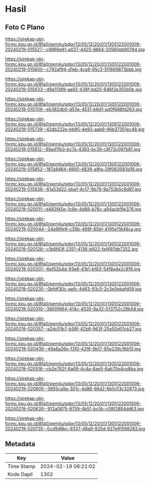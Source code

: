 # Hasil

## Foto C Plano

https://sirekap-obj-formc.kpu.go.id/8fa0/pemilu/pdpr/13/05/12/20/01/1305122001006-20240219-015527--c9866e81-a037-4425-8664-20560eb90784.jpg

https://sirekap-obj-formc.kpu.go.id/8fa0/pemilu/pdpr/13/05/12/20/01/1305122001006-20240219-015600--c792af94-d1eb-4ca9-95c3-5f1669873bbb.jpg

https://sirekap-obj-formc.kpu.go.id/8fa0/pemilu/pdpr/13/05/12/20/01/1305122001006-20240219-015633--d9a11389-aa92-438f-bd25-648f2e355b0b.jpg

https://sirekap-obj-formc.kpu.go.id/8fa0/pemilu/pdpr/13/05/12/20/01/1305122001006-20240219-015709--eb382db0-d53e-4531-b6d1-ad0f688fd263.jpg

https://sirekap-obj-formc.kpu.go.id/8fa0/pemilu/pdpr/13/05/12/20/01/1305122001006-20240219-015739--42db222e-bb95-4e93-aab9-46b37351ec48.jpg

https://sirekap-obj-formc.kpu.go.id/8fa0/pemilu/pdpr/13/05/12/20/01/1305122001006-20240219-015812--98ad11b3-bc7e-4393-bc39-c9f73c097b81.jpg

https://sirekap-obj-formc.kpu.go.id/8fa0/pemilu/pdpr/13/05/12/20/01/1305122001006-20240219-015852--187a8464-4900-4839-a8fa-29f063583d16.jpg

https://sirekap-obj-formc.kpu.go.id/8fa0/pemilu/pdpr/13/05/12/20/01/1305122001006-20240219-015938--61a53d22-bba1-4c17-9b79-8a753b5c8d97.jpg

https://sirekap-obj-formc.kpu.go.id/8fa0/pemilu/pdpr/13/05/12/20/01/1305122001006-20240219-020011--d483f45e-1c9e-4d88-b76c-a94acbf9e376.jpg

https://sirekap-obj-formc.kpu.go.id/8fa0/pemilu/pdpr/13/05/12/20/01/1305122001006-20240219-020044--24a96fe9-c39b-498f-85bf-4195e11846ca.jpg

https://sirekap-obj-formc.kpu.go.id/8fa0/pemilu/pdpr/13/05/12/20/01/1305122001006-20240219-020128--c1b6f43f-2351-4136-b922-fef497db7252.jpg

https://sirekap-obj-formc.kpu.go.id/8fa0/pemilu/pdpr/13/05/12/20/01/1305122001006-20240219-020201--6ef52b4d-93e6-41b1-bf83-54f8a4e2c916.jpg

https://sirekap-obj-formc.kpu.go.id/8fa0/pemilu/pdpr/13/05/12/20/01/1305122001006-20240219-020235--0bfdf30c-aefc-4d63-93c5-2c3e0ebafd09.jpg

https://sirekap-obj-formc.kpu.go.id/8fa0/pemilu/pdpr/13/05/12/20/01/1305122001006-20240219-020310--3800f664-414c-4535-8a32-013752c28b54.jpg

https://sirekap-obj-formc.kpu.go.id/8fa0/pemilu/pdpr/13/05/12/20/01/1305122001006-20240219-020357--a2dc01b7-b58f-42b6-963f-25e50d01cb27.jpg

https://sirekap-obj-formc.kpu.go.id/8fa0/pemilu/pdpr/13/05/12/20/01/1305122001006-20240219-020439--49a6a26e-f3f0-42f6-9b17-85e239c16b10.jpg

https://sirekap-obj-formc.kpu.go.id/8fa0/pemilu/pdpr/13/05/12/20/01/1305122001006-20240219-020516--cb2e762f-6a69-4c4a-8ae5-6ab70e4ce8ba.jpg

https://sirekap-obj-formc.kpu.go.id/8fa0/pemilu/pdpr/13/05/12/20/01/1305122001006-20240219-020605--3955ca9a-301c-4d86-86d2-6b1c03c32873.jpg

https://sirekap-obj-formc.kpu.go.id/8fa0/pemilu/pdpr/13/05/12/20/01/1305122001006-20240219-020639--912a0875-8759-4b51-bc5b-c08f2884dd63.jpg

https://sirekap-obj-formc.kpu.go.id/8fa0/pemilu/pdpr/13/05/12/20/01/1305122001006-20240219-020735--0cd9d8bc-9337-48a9-925d-927e91598283.jpg


## Metadata

| Key        | Value               |
| ---------- | ------------------- |
| Time Stamp | 2024-02-19 06:21:02 |
| Kode Dapil | 1302                |



